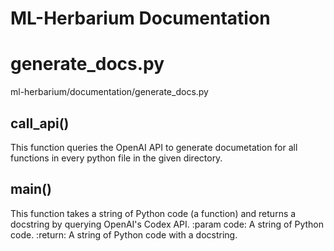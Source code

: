 # ML-Herbarium Documentation

# generate_docs.py

ml-herbarium/documentation/generate_docs.py

## call_api()

This function queries the OpenAI API to generate documetation for all functions in every python file in the given directory.



## main()


This function takes a string of Python code (a function) and returns a docstring by querying OpenAI's Codex API.
:param code: A string of Python code.
:return: A string of Python code with a docstring.




